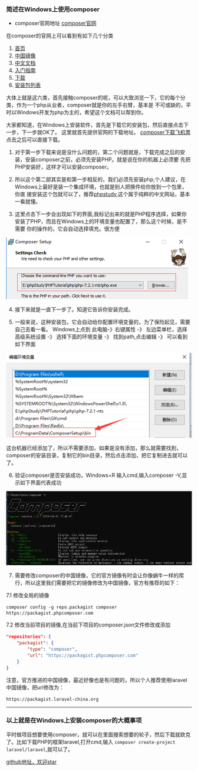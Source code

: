 ### 简述在Windows上使用composer

* composer官网地址
[composer官网](https://www.phpcomposer.com/)

在composer的官网上可以看到有如下几个分类

1. [首页](https://www.phpcomposer.com/)
2. [中国镜像](https://pkg.phpcomposer.com/)
3. [中文文档](http://docs.phpcomposer.com/)
4. [入门指南](http://docs.phpcomposer.com/00-intro.html)
5. [下载](https://getcomposer.org/download/)
6. [安装包列表](https://packagist.org/)

大体上就是这六类，首先接触composer的呢，可以大致浏览一下，它的每个分类，作为一个php从业者，composer就是你的左手右臂，基本是
不可或缺的，平时以Windows开发为php为主的，希望这个文档可以帮到你。

大家都知道，在Windows上安装软件，首先是下载它的安装包，然后直接点击下一步，下一步就OK了。
这里就首先提供官网的下载地址。
[composer下载飞机票](https://getcomposer.org/Composer-Setup.exe)
点击之后可以直接下载。

1. 对于第一步下载来说是没什么问题的，第二个问题就是，下载完成之后的安装，安装composer之前，必须先安装PHP。就是说在你的机器上必须要
先把PHP安装好，这样才可以安装composer。

2. 所以这个第二部其实是和第一步相反的，我们必须先安装php,个人建议，在Windows上最好是装一个集成环境，也就是别人把换件给你放到一个包里，你直
接安装这个包就可以了，推荐[phpstudy](http://phpstudy.php.cn/index.php),这个属于纯粹的中文网站，基本一看就懂。

3. 这里点击下一步会出现如下的界面,我标记出来的就是PHP程序选择，如果你安装了PHP，而且在Windows上的环境变量也配置了，那么这个时候，是不需要
你的操作的，它会自动选择填充。很方便

![选择PHP](composer-1.png)

4. 接下来就是一直下一步了。知道它告诉你安装完成。

5. 一般来说，这种安装包，它会自动给你配置环境变量的，为了保险起见，需要自己去看一看。
Windows上点到 此电脑-》右键属性 -》 左边菜单栏，选择高级系统设置 -》 选择下面的环境变量 -》 找到path,点击编辑 -》 可以看到如下界面

![composer环境变量](composer-2.png)

这台机器已经添加了，所以不需要添加，如果是没有添加，那么就需要找到，composer的安装目录，复制它的bin目录，然后点击添加，把它复制进去就可以了。

6. 验证composer是否安装成功，Windows+R 输入cmd,输入composer -V,显示如下界面代表成功

![查看composer版本](composer-3.png)

7. 需要修改composer的中国镜像，它的官方镜像有时会让你像蜗牛一样的爬行，所以这里我们需要把它的镜像修改为中国镜像，官方有推荐的如下：

7.1 修改全局的镜像

```composer log
composer config -g repo.packagist composer https://packagist.phpcomposer.com
```

7.2 修改当前项目的镜像,在当前下项目的composer.json文件修改或添加

```json
"repositories": {
    "packagist": {
        "type": "composer",
        "url": "https://packagist.phpcomposer.com"
    }
}
```

注意，官方推进的中国镜像，最近好像也是有问题的，所以个人推荐使用laravel中国镜像，把url修改为：

```composer log
https://packagist.laravel-china.org
```

**************

### 以上就是在Windows上安装composer的大概事项

平时做项目想要使用composer，就可以在里面搜索想要的轮子，然后下载就欧克了。比如下载PHP的框架laravel,打开cmd,输入
`composer create-project laravel/laravel`,就可以了。

[github地址，欢迎star](https://github.com/lijianguo1211/lijianguo/tree/phpmd)


